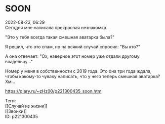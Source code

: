 SOON
=====

   
 2022-08-23, 06:29   
  Сегодня мне написала прекрасная незнакомка.   
   
 "Это у тебя всегда такая смешная аватарка была?"   
   
 Я решил, что это спам, но на всякий случай спросил: "Вы кто?"   
   
 А она отвечает: "Ох, наверное этот номер уже отдали другому владельцу..."   
   
 Номер у меня в собственности с 2019 года. Это она три года ждала, чтобы какому-то чуваку написать, что у него теперь смешная аватарка? Хм...   
    
 <https://diary.ru/~zHz00/p221300435_soon.htm>   
   
 Теги:   
 [[Случай из жизни]]   
 [[Звонки]]   
 ID: p221300435